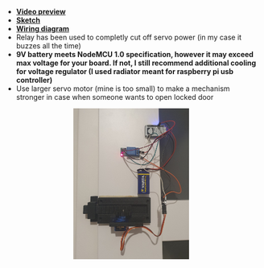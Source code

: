 - [**Video preview**](https://youtu.be/gyzmUrlfdGA)
- [**Sketch**](Sketch.ino)
- [**Wiring diagram**](Wiring.jpg)
- Relay has been used to completly cut off servo power (in my case it buzzes all the time)
- **9V battery meets NodeMCU 1.0 specification, however it may exceed max voltage for your board. If not, I still recommend additional cooling for voltage regulator (I used radiator meant for raspberry pi usb controller)**
- Use larger servo motor (mine is too small) to make a mechanism stronger in case when someone wants to open locked door
<p align="center">
  <img width="230" height="300" src="Photo.jpg">
</p>